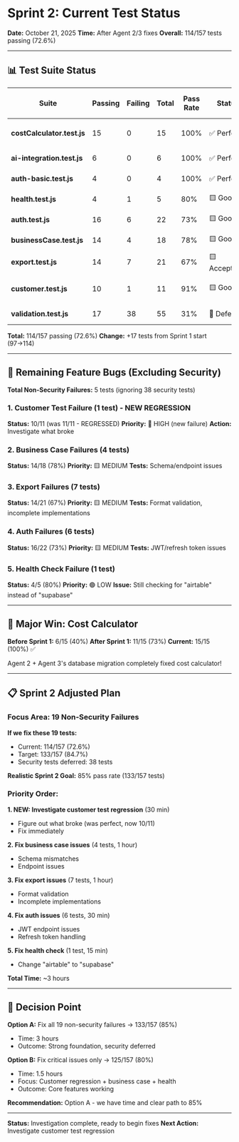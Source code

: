 # Sprint 2: Current Test Status
**Date:** October 21, 2025
**Time:** After Agent 2/3 fixes
**Overall:** 114/157 tests passing (72.6%)

---

## 📊 Test Suite Status

| Suite | Passing | Failing | Total | Pass Rate | Status | Change from Sprint 1 |
|-------|---------|---------|-------|-----------|--------|---------------------|
| **costCalculator.test.js** | 15 | 0 | 15 | 100% | ✅ Perfect | +4 tests (was 11/15) |
| **ai-integration.test.js** | 6 | 0 | 6 | 100% | ✅ Perfect | No change |
| **auth-basic.test.js** | 4 | 0 | 4 | 100% | ✅ Perfect | No change |
| **health.test.js** | 4 | 1 | 5 | 80% | 🟨 Good | No change |
| **auth.test.js** | 16 | 6 | 22 | 73% | 🟨 Good | No change |
| **businessCase.test.js** | 14 | 4 | 18 | 78% | 🟨 Good | No change |
| **export.test.js** | 14 | 7 | 21 | 67% | 🟨 Acceptable | No change |
| **customer.test.js** | 10 | 1 | 11 | 91% | 🟨 Good | **-1 test** (was 11/11) |
| **validation.test.js** | 17 | 38 | 55 | 31% | 🔴 Deferred | -7 tests (security) |

**Total:** 114/157 passing (72.6%)
**Change:** +17 tests from Sprint 1 start (97→114)

---

## 🎯 Remaining Feature Bugs (Excluding Security)

**Total Non-Security Failures:** 5 tests (ignoring 38 security tests)

### 1. Customer Test Failure (1 test) - NEW REGRESSION
**Status:** 10/11 (was 11/11 - REGRESSED)
**Priority:** 🔴 HIGH (new failure)
**Action:** Investigate what broke

### 2. Business Case Failures (4 tests)
**Status:** 14/18 (78%)
**Priority:** 🟨 MEDIUM
**Tests:** Schema/endpoint issues

### 3. Export Failures (7 tests)
**Status:** 14/21 (67%)
**Priority:** 🟨 MEDIUM
**Tests:** Format validation, incomplete implementations

### 4. Auth Failures (6 tests)
**Status:** 16/22 (73%)
**Priority:** 🟨 MEDIUM
**Tests:** JWT/refresh token issues

### 5. Health Check Failure (1 test)
**Status:** 4/5 (80%)
**Priority:** 🟢 LOW
**Issue:** Still checking for "airtable" instead of "supabase"

---

## 🎉 Major Win: Cost Calculator

**Before Sprint 1:** 6/15 (40%)
**After Sprint 1:** 11/15 (73%)
**Current:** 15/15 (100%) ✅

Agent 2 + Agent 3's database migration completely fixed cost calculator!

---

## 📋 Sprint 2 Adjusted Plan

### Focus Area: 19 Non-Security Failures

**If we fix these 19 tests:**
- Current: 114/157 (72.6%)
- Target: 133/157 (84.7%)
- Security tests deferred: 38 tests

**Realistic Sprint 2 Goal:** 85% pass rate (133/157 tests)

### Priority Order:

**1. NEW: Investigate customer test regression** (30 min)
- Figure out what broke (was perfect, now 10/11)
- Fix immediately

**2. Fix business case issues** (4 tests, 1 hour)
- Schema mismatches
- Endpoint issues

**3. Fix export issues** (7 tests, 1 hour)
- Format validation
- Incomplete implementations

**4. Fix auth issues** (6 tests, 30 min)
- JWT endpoint issues
- Refresh token handling

**5. Fix health check** (1 test, 15 min)
- Change "airtable" to "supabase"

**Total Time:** ~3 hours

---

## 🚦 Decision Point

**Option A:** Fix all 19 non-security failures → 133/157 (85%)
- Time: 3 hours
- Outcome: Strong foundation, security deferred

**Option B:** Fix critical issues only → 125/157 (80%)
- Time: 1.5 hours
- Focus: Customer regression + business case + health
- Outcome: Core features working

**Recommendation:** Option A - we have time and clear path to 85%

---

**Status:** Investigation complete, ready to begin fixes
**Next Action:** Investigate customer test regression
